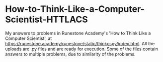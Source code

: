 # How-to-Think-Like-a-Computer-Scientist-HTTLACS
My answers to problems in Runestone Academy's 'How to Think Like a Computer Scientist', at https://runestone.academy/runestone/static/thinkcspy/index.html.
All the uploads are .py files and are ready for execution. Some of the files contain answers to multiple problems, due to similarity of the problems. 

